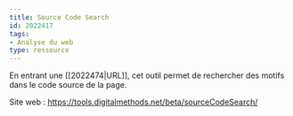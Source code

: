 ```yaml
---
title: Source Code Search
id: 2022417
tags:
- Analyse du web
type: ressource
---
```


En entrant une [[2022474|URL]], cet outil permet de rechercher des motifs dans le code source de la page.

Site web : <https://tools.digitalmethods.net/beta/sourceCodeSearch/>

